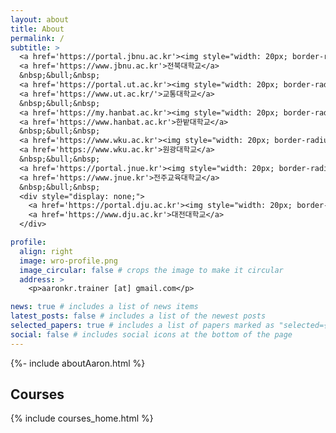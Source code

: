 ```yaml
---
layout: about
title: About
permalink: /
subtitle: >
  <a href='https://portal.jbnu.ac.kr'><img style="width: 20px; border-radius: 50%; margin-right: 2px;" src="/assets/img/jbnu-logo-2.png" /></a>
  <a href='https://www.jbnu.ac.kr'>전북대학교</a>
  &nbsp;&bull;&nbsp;
  <a href='https://portal.ut.ac.kr'><img style="width: 20px; border-radius: 50%; margin-right: 2px;" src="/assets/img/ut-logo.png" /></a>
  <a href='https://www.ut.ac.kr/'>교통대학교</a>
  &nbsp;&bull;&nbsp;
  <a href='https://my.hanbat.ac.kr'><img style="width: 20px; border-radius: 50%; margin-right: 2px;" src="/assets/img/hanbat-logo.png" /></a>
  <a href='https://www.hanbat.ac.kr'>한밭대학교</a>
  &nbsp;&bull;&nbsp;
  <a href='https://www.wku.ac.kr'><img style="width: 20px; border-radius: 50%; margin-right: 2px;" src="/assets/img/wku-logo.png" /></a>
  <a href='https://www.wku.ac.kr'>원광대학교</a>
  &nbsp;&bull;&nbsp;
  <a href='https://portal.jnue.kr'><img style="width: 20px; border-radius: 50%; margin-right: 2px;" src="/assets/img/jnue-logo.png" /></a>
  <a href='https://www.jnue.kr'>전주교육대학교</a>
  &nbsp;&bull;&nbsp;
  <div style="display: none;">
    <a href='https://portal.dju.ac.kr'><img style="width: 20px; border-radius: 50%; margin-right: 2px;" src="/assets/img/dju-logo-2.png" /></a>
    <a href='https://www.dju.ac.kr'>대전대학교</a>
  </div>

profile:
  align: right
  image: wro-profile.png
  image_circular: false # crops the image to make it circular
  address: >
    <p>aaronkr.trainer [at] gmail.com</p>

news: true # includes a list of news items
latest_posts: false # includes a list of the newest posts
selected_papers: true # includes a list of papers marked as "selected={true}"
social: false # includes social icons at the bottom of the page
---
```


{%- include aboutAaron.html %}

## Courses

{% include courses_home.html %}

<!--
## GitHub Repositories

{% if site.data.repositories.github_repos %}

<div class="repositories d-flex flex-wrap flex-md-row flex-column justify-content-between align-items-center">
  {% for repo in site.data.repositories.github_repos %}
    {% include repository/repo.html repository=repo %}
  {% endfor %}
</div>
{% endif %}
-->
